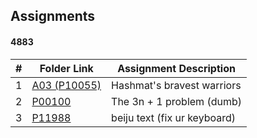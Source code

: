##  Assignments
#### 4883

|   #   | Folder Link            | Assignment Description                               |
| :---: | ---------------------- | ---------------------------------------------------- |
|   1   |[A03 (P10055)](./A01/README.md)| Hashmat's bravest warriors                    |
|   2   |[P00100](./P00100/README.md)| The 3n + 1 problem (dumb)                          |
|   3   |[P11988](./P11988/README.md)| beiju text (fix ur keyboard)                       |
